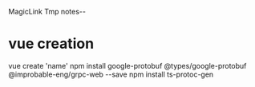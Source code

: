MagicLink
Tmp notes--
# vue creation
vue create 'name'
npm install google-protobuf @types/google-protobuf @improbable-eng/grpc-web --save
npm install ts-protoc-gen
